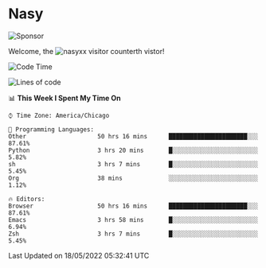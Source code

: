 # Nasy

<!--
<p align="center">
<img height="200" src="https://github-readme-stats.vercel.app/api?username=nasyxx&count_private=true&show_icons=true&theme=dracula&include_all_commits=true"/>
<img height="200" src="https://github-readme-stats.vercel.app/api/top-langs/?username=nasyxx&theme=dracula&hide=html,jupyter+notebook&count_private=true&show_icons=true"/>
</p>

  
----------------
-->

![Sponsor](https://img.shields.io/static/v1.svg?label=Sponsor&message=%E2%9D%A4&logo=GitHub&style=flat&color=pink)
 
Welcome, the ![nasyxx visitor counter](https://count.getloli.com/get/@nasyxx?theme=rule34)th vistor!
 
<!--START_SECTION:waka-->
![Code Time](http://img.shields.io/badge/Code%20Time-0%20secs-blue)

![Lines of code](https://img.shields.io/badge/From%20Hello%20World%20I%27ve%20Written-5%20Million%20lines%20of%20code-blue)

📊 **This Week I Spent My Time On** 

```text
⌚︎ Time Zone: America/Chicago

💬 Programming Languages: 
Other                    50 hrs 16 mins      ██████████████████████░░░   87.61% 
Python                   3 hrs 20 mins       █░░░░░░░░░░░░░░░░░░░░░░░░   5.82% 
sh                       3 hrs 7 mins        █░░░░░░░░░░░░░░░░░░░░░░░░   5.45% 
Org                      38 mins             ░░░░░░░░░░░░░░░░░░░░░░░░░   1.12%

🔥 Editors: 
Browser                  50 hrs 16 mins      ██████████████████████░░░   87.61% 
Emacs                    3 hrs 58 mins       █░░░░░░░░░░░░░░░░░░░░░░░░   6.94% 
Zsh                      3 hrs 7 mins        █░░░░░░░░░░░░░░░░░░░░░░░░   5.45%

```


 Last Updated on 18/05/2022 05:32:41 UTC
<!--END_SECTION:waka-->

<!-- ![visitors](https://visitor-badge.laobi.icu/badge?page_id=nasyxx.nasyxx) -->
